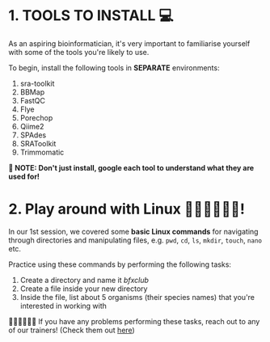 # 1. TOOLS TO INSTALL 💻
As an aspiring bioinformatician, it's very important to familiarise yourself with some of the tools you're likely to use.

To begin, install the following tools in **SEPARATE** environments:
1. sra-toolkit
2. BBMap
3. FastQC
4. Flye
5. Porechop
6. Qiime2
7. SPAdes
8. SRAToolkit
9. Trimmomatic

**🔎 NOTE: Don't just install, google each tool to understand what they are used for!**

# 2. Play around with Linux 👨🏾‍💻👩🏾‍💻!
In our 1st session, we covered some **basic Linux commands** for navigating through directories and manipulating files, e.g. `pwd`, `cd`, `ls`, `mkdir`, `touch`, `nano` etc.

Practice using these commands by performing the following tasks:
1. Create a directory and name it *bfxclub*
2. Create a file inside your new directory
3. Inside the file, list about 5 organisms (their species names) that you're interested in working with

🙋🏾‍♂🙋🏾‍♀️ If you have any problems performing these tasks, reach out to any of our trainers! (Check them out [here](https://github.com/sianicole/bfx_club_ke/blob/main/README.md))
